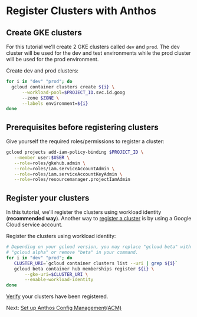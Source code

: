 # Register Clusters with Anthos


## Create GKE clusters

For this tutorial we’ll create 2 GKE clusters called `dev` and `prod`.  The dev cluster will be used for the dev and test environments while the prod cluster will be used for the prod environment.

Create dev and prod clusters:


```bash
for i in "dev" "prod"; do
  gcloud container clusters create ${i} \
      --workload-pool=$PROJECT_ID.svc.id.goog
      --zone $ZONE \
      --labels environment=${i}
done
```



## Prerequisites before registering clusters

Give yourself the required roles/permissions to register a cluster:


```bash
gcloud projects add-iam-policy-binding $PROJECT_ID \
   --member user:$USER \
   --role=roles/gkehub.admin \
   --role=roles/iam.serviceAccountAdmin \
   --role=roles/iam.serviceAccountKeyAdmin \
   --role=roles/resourcemanager.projectIamAdmin
```



## Register your clusters 

In this tutorial, we’ll register the clusters using workload identity (**recommended way**). Another way to [register a cluster](https://cloud.google.com/anthos/multicluster-management/connect/registering-a-cluster#register_cluster) is by using a Google Cloud service account. 

Register the clusters using workload identity:


```bash
# Depending on your gcloud version, you may replace "gcloud beta" with 
# "gcloud alpha" or remove "beta" in your command.
for i in "dev" "prod"; do
   CLUSTER_URI=`gcloud container clusters list --uri | grep ${i}`
   gcloud beta container hub memberships register ${i} \
       --gke-uri=$CLUSTER_URI \
       --enable-workload-identity
done
```


[Verify](https://console.cloud.google.com/anthos/clusters) your clusters have been registered.


Next: [Set up Anthos Config Management(ACM)](3-set-up-anthos-config-management.md)